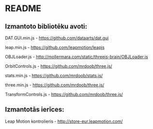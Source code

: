 # README
## Izmantoto bibliotēku avoti:
DAT.GUI.min.js - https://github.com/dataarts/dat.gui

leap.min.js - https://github.com/leapmotion/leapjs

OBJLoader.js - http://mollermara.com/static/threejs-brain/OBJLoader.js

OrbitControls.js - https://github.com/mrdoob/three.js/

stats.min.js - https://github.com/mrdoob/stats.js/

three.min.js - https://github.com/mrdoob/three.js/

TransformControls.js - https://github.com/mrdoob/three.js/


## Izmantotās ierīces:
Leap Motion kontrolieris - http://store-eur.leapmotion.com/
